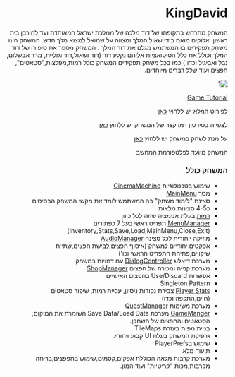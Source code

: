<div dir='rtl' lang='he'>
  
# KingDavid


  המשחק מתרחש בתקופתו של דוד מלכה של ממלכת ישראל המאוחדת ועד לחורבן בית ראשון. אלוקים מואס בידי שאול המלך ומצווה על שמואל למצוא מלך חדש. המשחק הינו משחק תפקידים בו המשתמש מגלם את דוד המלך .
  המשחק מספר את סיפורו של דוד המלך וכולל את כלל הסיטואציות אליהם נקלע דוד (דוד ושאול,דוד וגוליית, מרד אבשלום, נבל ואביגיל וכדו')
  כמו בכל משחק תפקידים המשחק כולל רמות,מפלצות,"סטאטים", חפצים ועוד שלל דברים מיוחדים.
  
  
![1](https://user-images.githubusercontent.com/20986238/142910402-7a07fb44-7e06-43d7-b309-72a94111da6d.png)

  [Game Tutorial](https://www.youtube.com/watch?v=sxJfB0S_jXw)
  
  לפירוט המלא יש ללחוץ [כאן](https://github.com/LeveI-Up/The-Lost-Continent/blob/main/formal-elements.md)
  
לצפייה בסירטון דמו קצר של המשחק יש ללחוץ [כאן](https://youtu.be/x6bMpKlQ_Uw)
  
  על מנת לשחק במשחק יש ללחוץ [כאן](https://saar95.itch.io/kingdavid)



  
המשחק מיועד לפלטפורמת המחשב 
  
  
  
  ### המשחק כולל
  * שימוש בטכנולוגיית [CinemaMachine](https://github.com/LeveI-Up/KingDavid/blob/main/Assets/Scripts/Managers/CamController.cs)
  * מסך [MainMenu](https://github.com/LeveI-Up/KingDavid/blob/main/Assets/Scripts/Managers/MainMenu.cs)
  * סצינת "לימוד משחק" בה המשתמש לומד את מקשי המשחק הבסיסים
  * כ4-5 סצינות מלאות
  * [דמות](https://github.com/LeveI-Up/KingDavid/blob/main/Assets/Scripts/Player/Player.cs) בעלת אנימציה שזזה לכל כיוון
  * [MenuManager](https://github.com/LeveI-Up/KingDavid/blob/main/Assets/Scripts/Managers/MenuManager.cs) תפריט ראשי בעל 7 כפתורים (Inventory,Stats,Save,Load,MainMenu,Close,Exit) 
  * מוזיקה ייחודית לכל סצינה [AudioManager](https://github.com/LeveI-Up/KingDavid/blob/main/Assets/Scripts/Managers/AudioManager.cs)
  * אפקטים יחודיים למשחק (איסוף חפצים,לבישת חפצים,שתיית שיקויים,פתיחת התפריט הראשי וכו')
  * מערכת דיאלוג [DialogController](https://github.com/LeveI-Up/KingDavid/blob/main/Assets/Scripts/DialogManager/DialogController.cs) עם דמויות במשחק
  * מערכת קנייה ומכירה של חפצים [ShopManager](https://github.com/LeveI-Up/KingDavid/blob/main/Assets/Scripts/Shop/ShopManager.cs)
  * אפשרות Use/Discard בחפצים האישיים
  * Singleton Pattern
  *  [Player Stats](https://github.com/LeveI-Up/KingDavid/blob/main/Assets/Scripts/Player/PlayerStats.cs) צבירת נקודות ניסיון, עליית רמות, שיפור סטאטים (חיים,התקפה וכדו)
  * מערכת משימות [QuestManager](https://github.com/LeveI-Up/KingDavid/blob/main/Assets/Scripts/Quests/QuestManager.cs)
  * [GameManger](https://github.com/LeveI-Up/KingDavid/blob/main/Assets/Scripts/Managers/GameManager.cs) מערכת Save Data/Load Data השומרת את המיקום, הסטאטים והחפצים של השחקן.  
  * בניית מפות בעזרת TileMaps
  * גרפיקת המשחק בעלת UI קבוע ויחודי.
  * שימוש בPlayerPrefs
  * תיעוד מלא
  * מערכת קרבות מלאה הכוללת אפקים,קסמים,שימוש בחפפצים,בריחה מקרבות,מכות "קריטיות" ועוד המון.
  </div>
